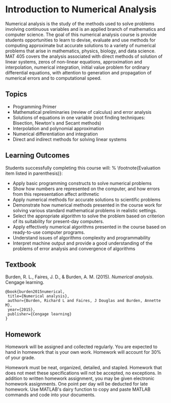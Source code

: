 # Introduction to Numerical Analysis


Numerical analysis is the study of the methods used to solve problems involving continuous variables and is an applied branch of mathematics and computer science.  The  goal of this numerical analysis course is provide students opportunities to learn to devise, evaluate and use methods for computing approximate but accurate  solutions to a variety of numerical problems that arise in mathematics, physics, biology, and data science.  MAT 405 covers the analysis associated with direct methods of solution of linear systems, zeros of non-linear equations, approximation and interpolation, numerical integration, initial value problem for ordinary differential equations, with attention to generation and propagation of numerical errors and to computational speed. 


## Topics

- Programming Primer
- Mathematical preliminaries (review of calculus) and error analysis 
- Solutions of equations in one variable (root finding techniques: Bisection, Newton's and Secant methods)
- Interpolation and polynomial approximation
- Numerical differentiation and integration
- Direct and indirect methods for solving linear systems

## Learning Outcomes

Students successfully completing this course will: % \footnote{Evaluation item listed in parenthesis)}:

- Apply basic programming constructs to solve numerical problems
- Show how numbers are represented on the computer, and how errors from this representation affect arithmetic
- Apply numerical methods for accurate solutions to scientific problems
- Demonstrate how numerical methods presented in the course work for solving various standard mathematical problems in realistic settings.
- Select the appropriate algorithm to solve the problem based on criterion of its suitability for present-day computers.
- Apply effectively numerical algorithms presented in the course based on ready-to-use computer programs. 
- Understand issues of algorithms complexity and programmability
- Interpret machine output and provide a good understanding of the problems of error analysis and convergence of algorithms



## Textbook
 Burden, R. L., Faires, J. D., & Burden, A. M. (2015). _Numerical analysis_. Cengage learning.
 
 ```
 @book{burden2015numerical,
  title={Numerical analysis},
  author={Burden, Richard L and Faires, J Douglas and Burden, Annette M},
  year={2015},
  publisher={Cengage learning}
}
 ```

## Homework
Homework will be assigned and collected regularly.  You are expected to hand in homework that is your own work. Homework will account for 30% of your grade.

Homework must be neat, organized, detailed, and stapled.  Homework that does not meet these specifications will not be accepted, no exceptions.  In addition to written homework assignment, you may be given electronic homework assignments.  One point per day will be deducted for late homework.  Use MATLAB's dairy function to copy and paste MATLAB commands and code into your documents.


